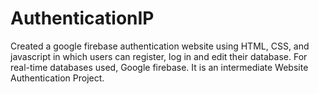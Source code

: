 # AuthenticationIP

Created a google firebase authentication website using HTML, CSS, and javascript in which users can register, log in and edit their database. For real-time databases used, Google firebase. It is an intermediate Website Authentication Project.
